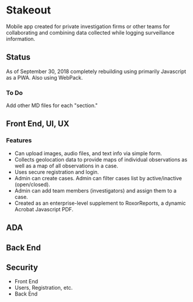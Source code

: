 # Stakeout
Mobile app created for private investigation firms or other teams for collaborating and combining data collected while logging surveillance information. 

## Status
As of September 30, 2018 completely rebuilding using primarily Javascript as a PWA. Also using WebPack.

### To Do
Add other MD files for each "section."

## Front End, UI, UX

### Features
- Can upload images, audio files, and text info via simple form.
- Collects geolocation data to provide maps of individual observations as well as a map of all observations in a case.
- Uses secure registration and login. 
- Admin can create cases. Admin can filter cases list by active/inactive (open/closed).
- Admin can add team members (investigators) and assign them to a case.
- Created as an enterprise-level supplement to RoxorReports, a dynamic Acrobat Javascript PDF.

## ADA

## Back End

## Security
- Front End
- Users, Registration, etc.
- Back End